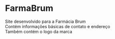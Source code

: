 # FarmaBrum<br>
Site desenvolvido para a Farmácia Brum<br>
Contém informações básicas de contato e endereço<br>
Também contém o logo da marca<br>
